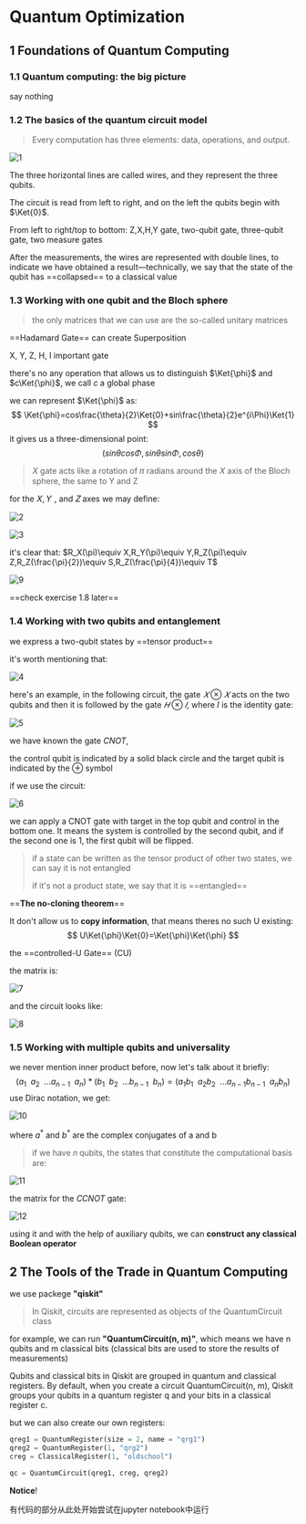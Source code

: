 # Quantum Optimization

## 1 Foundations of Quantum Computing

### 1.1 Quantum computing: the big picture

say nothing

### 1.2 The basics of the quantum circuit model

> Every computation has three elements: data, operations, and output.

![1](/Quantum-Optimization/Picture/1.png)

The three horizontal lines are  called wires, and they represent the three qubits.

The circuit is read from left to right, and on the left the qubits begin with $\Ket{0}$.

From left to right/top to bottom: Z,X,H,Y gate, two-qubit gate, three-qubit gate, two measure gates

After the measurements, the wires are represented with double lines, to indicate we have obtained a result—technically, we say that the state of the qubit has ==collapsed== to a classical value

### 1.3 Working with one qubit and the Bloch sphere

>the only matrices that we can use are the so-called unitary matrices

==Hadamard Gate== can create Superposition

X, Y, Z, H, I important gate

there's no any operation that allows us to distinguish $\Ket{\phi}$ and $c\Ket{\phi}$, we call $c$ a global phase

we can represent $\Ket{\phi}$ as:
$$
\Ket{\phi}=cos\frac{\theta}{2}\Ket{0}+sin\frac{\theta}{2}e^{i\Phi}\Ket{1}
$$
it gives us a three-dimensional point:
$$
(sin\theta cos\Phi,sin\theta sin\Phi,cos\theta)
$$

 >𝑋 gate acts like a rotation of 𝜋 radians around the 𝑋 axis of the Bloch sphere, the same to Y and Z

for the 𝑋, 𝑌 , and 𝑍 axes we may define:

![2](/Quantum-Optimization/Picture/2.png)

![3](/Quantum-Optimization/Picture/3.png)

it's clear that: $R_X(\pi)\equiv X,R_Y(\pi)\equiv Y,R_Z(\pi)\equiv Z,R_Z(\frac{\pi}{2})\equiv S,R_Z(\frac{\pi}{4})\equiv T$

![9](/Quantum-Optimization/Picture/9.png)

==check exercise 1.8 later==

### 1.4 Working with two qubits and entanglement

we express a two-qubit states by ==tensor product==

it's worth mentioning that: 

![4](/Quantum-Optimization/Picture/4.png)

here's an example, in the following circuit, the gate $𝑋 \otimes 𝑋$ acts on the two qubits and then it is followed by the gate $𝐻 \otimes 𝐼$,
where 𝐼 is the identity gate:

![5](/Quantum-Optimization/Picture/5.png)

we have known the gate $CNOT$,

the control qubit is indicated by a solid black circle and the target qubit is indicated by the ⊕ symbol

 if we use the circuit:

![6](/Quantum-Optimization/Picture/6.png)

we can apply a CNOT gate with target in the top qubit and control in the bottom one. It means the system is controlled by the second qubit, and if the second one is 1, the first qubit will be flipped.

> if a state can be written as the tensor product of  other two states, we can say it is not entangled
>
> if it's not a product state, we say that it is ==entangled==

==**The no-cloning theorem**==

It don't allow us to **copy information**, that means theres no such U existing:
$$
U\Ket{\phi}\Ket{0}=\Ket{\phi}\Ket{\phi}
$$

the ==controlled-U Gate== (CU)

the matrix is:

![7](/Quantum-Optimization//Picture/7.png)

and the circuit looks like:

![8](/Quantum-Optimization//Picture/8.png)

### 1.5 Working with multiple qubits and universality

we never mention inner product before, now let's talk about it briefly:
$$
(a_1 \enspace a_2 \enspace... a_{n-1} \enspace a_n)*(b_1 \enspace b_2 \enspace... b_{n-1} \enspace b_n)=(a_1b_1 \enspace a_2b_2 \enspace... a_{n-1}b_{n-1} \enspace a_nb_n)
$$
use Dirac notation, we get: 

![10](/Quantum-Optimization//Picture/10.png)

where $a^*$ and $b^*$ are the complex conjugates of a and b 

> if we have 𝑛 qubits, the states that constitute the computational basis are: 

![11](/Quantum-Optimization//Picture/11.png)

the matrix for the $CCNOT$ gate:

![12](/Quantum-Optimization/Picture/12.png)

using it and with the help of auxiliary qubits, we can **construct any classical Boolean operator**

## 2 The Tools of the Trade in Quantum Computing

we use packege **"qiskit"**

>In Qiskit, circuits are represented as objects of the QuantumCircuit class

for example, we can run **"QuantumCircuit(n, m)"**, which means we have n qubits and m classical bits (classical bits are used to store the results of measurements)

Qubits and classical bits in Qiskit are grouped in quantum and classical registers. By default, when you create a circuit QuantumCircuit(n, m), Qiskit groups your qubits in a quantum register q and your bits in a classical register c.

but we can also create our own registers:

```python
qreg1 = QuantumRegister(size = 2, name = "qrg1")
qreg2 = QuantumRegister(1, "qrg2")
creg = ClassicalRegister(1, "oldschool")

qc = QuantumCircuit(qreg1, creg, qreg2)
```
**Notice**!

有代码的部分从此处开始尝试在jupyter notebook中运行






























